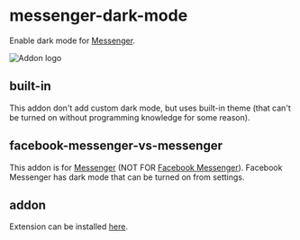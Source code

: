# messenger-dark-mode

Enable dark mode for [Messenger](https://www.messenger.com/).

![Addon logo](https://addons.mozilla.org/user-media/addon_icons/2842/2842098-128.png)

## built-in

This addon don't add custom dark mode, but uses built-in theme (that can't be turned on without programming knowledge for some reason).

## facebook-messenger-vs-messenger

This addon is for [Messenger](https://www.messenger.com/) (NOT FOR [Facebook Messenger](https://www.facebook.com/messages/)). Facebook Messenger has dark mode that can be turned on from settings.

## addon

Extension can be installed [here](https://addons.mozilla.org/en-US/firefox/addon/messenger-built-in-dark-mode/).

